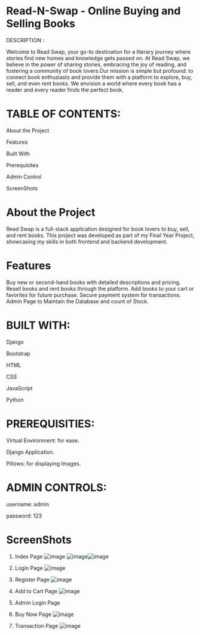# Read-N-Swap - Online Buying and Selling Books
DESCRIPTION :

Welcome to Read Swap, your go-to destination for a literary journey where stories find new homes and knowledge gets passed on. At Read Swap, we believe in the power of sharing stories, embracing the joy of reading, and fostering a community of book lovers.Our mission is simple but profound: to connect book enthusiasts and provide them with a platform to explore, buy, sell, and even rent books. We envision a world where every book has a reader and every reader finds the perfect book.

# TABLE OF CONTENTS:
About the Project

Features

Built With

Prerequisites 

Admin Control

ScreenShots

# About the Project

Read Swap is a full-stack application designed for book lovers to buy, sell, and rent books. This project was developed as part of my Final Year Project, showcasing my skills in both frontend and backend development.

# Features
Buy new or second-hand books with detailed descriptions and pricing.
Resell books and rent books through the platform.
Add books to your cart or favorites for future purchase.
Secure payment system for transactions.
Admin Page to Maintain the Database and count of Stock.

# BUILT WITH:

Django

Bootstrap

HTML

CSS

JavaScript

Python

# PREREQUISITIES:

Virtual Environment: for ease.

Django Application.

Pillows: for displaying Images.

# ADMIN CONTROLS: 

username: admin 

password: 123

# ScreenShots

1. Index Page  ![image](https://github.com/user-attachments/assets/0442f85d-3627-4cb5-b14d-eddf64a34102)
![image](https://github.com/user-attachments/assets/02100941-827f-4d9e-a36d-e93939e8bd24)![image](https://github.com/user-attachments/assets/0822403b-1e75-497b-959d-a19a3573c021)

2. Login Page    ![image](https://github.com/user-attachments/assets/87e2b186-743e-4c80-98f2-1ec28229633e)

3. Register Page  ![image](https://github.com/user-attachments/assets/f40c0175-ab94-4b5a-a963-1bedd3af12a0)

4. Add to Cart Page   ![image](https://github.com/user-attachments/assets/1f781d99-4b52-4e20-a312-33f81f89050b)

5. Admin Login Page    
6. Buy Now Page       ![image](https://github.com/user-attachments/assets/4579796e-3816-451f-85c1-95ec309cb832)

7. Transaction Page    ![image](https://github.com/user-attachments/assets/38d6c8c2-5bc7-4caa-b63e-9cc5a4e5c2a1)
